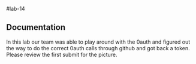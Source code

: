#lab-14
## Documentation
In this lab our team was able to play around with the 0auth and figured out the way to do the correct 0auth calls through github and got back a token. Please review the first submit for the picture.
